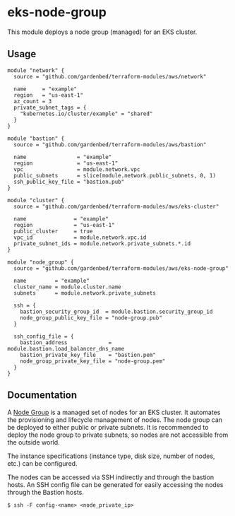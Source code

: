 # eks-node-group

This module deploys a node group (managed) for an EKS cluster.

## Usage

```hcl
module "network" {
  source = "github.com/gardenbed/terraform-modules/aws/network"

  name     = "example"
  region   = "us-east-1"
  az_count = 3
  private_subnet_tags = {
    "kubernetes.io/cluster/example" = "shared"
  }
}

module "bastion" {
  source = "github.com/gardenbed/terraform-modules/aws/bastion"

  name                = "example"
  region              = "us-east-1"
  vpc                 = module.network.vpc
  public_subnets      = slice(module.network.public_subnets, 0, 1)
  ssh_public_key_file = "bastion.pub"
}

module "cluster" {
  source = "github.com/gardenbed/terraform-modules/aws/eks-cluster"

  name               = "example"
  region             = "us-east-1"
  public_cluster     = true
  vpc_id             = module.network.vpc.id
  private_subnet_ids = module.network.private_subnets.*.id
}

module "node_group" {
  source = "github.com/gardenbed/terraform-modules/aws/eks-node-group"

  name         = "example"
  cluster_name = module.cluster.name
  subnets      = module.network.private_subnets

  ssh = {
    bastion_security_group_id  = module.bastion.security_group_id
    node_group_public_key_file = "node-group.pub"
  }

  ssh_config_file = {
    bastion_address             = module.bastion.load_balancer_dns_name
    bastion_private_key_file    = "bastion.pem"
    node_group_private_key_file = "node-group.pem"
  }
}
```

## Documentation

A [Node Group](https://docs.aws.amazon.com/eks/latest/userguide/managed-node-groups.html)
is a managed set of nodes for an EKS cluster. It automates the provisioning and lifecycle management of nodes.
The node group can be deployed to either public or private subnets.
It is recommended to deploy the node group to private subnets, so nodes are not accessible from the outside world.

The instance specifications (instance type, disk size, number of nodes, etc.) can be configured.

The nodes can be accessed via SSH indirectly and through the bastion hosts.
An SSH config file can be generated for easily accessing the nodes through the Bastion hosts.

    $ ssh -F config-<name> <node_private_ip>
